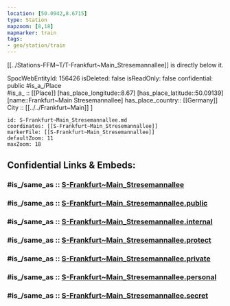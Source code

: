 ```yaml
---
location: [50.0942,8.6715] 
type: Station 
mapzoom: [8,18] 
mapmarker: train 
tags:
- geo/station/train
---
```


[[../Stations-FFM~T/T-Frankfurt~Main_Stresemannallee]] is directly below it. 

SpocWebEntityId: 156426
isDeleted: false
isReadOnly: false
confidential: public
#is_a_/Place  
#is_a_ :: [[Place]] 
[has_place_longitude::8.67] 
[has_place_latitude::50.09139] 
[name::Frankfurt~Main Stresemannallee] 
has_place_country:: [[Germany]]  
City :: [[../../Frankfurt~Main]] ] 


```leaflet
id: S-Frankfurt~Main_Stresemannallee.md
coordinates: [[S-Frankfurt~Main_Stresemannallee]] 
markerFile: [[S-Frankfurt~Main_Stresemannallee]] 
defaultZoom: 11 
maxZoom: 18
```


## Confidential Links & Embeds: 

### #is_/same_as :: [S-Frankfurt~Main_Stresemannallee](/_Standards/Earth/Continent/Europe/Europe~Central/Germany/Germany~West/Hessen/counties~Hessen/Frankfurt~Main/Stations-FFM~S/S-Frankfurt~Main_Stresemannallee.md) 

### #is_/same_as :: [S-Frankfurt~Main_Stresemannallee.public](/_public/Earth/Continent/Europe/Europe~Central/Germany/Germany~West/Hessen/counties~Hessen/Frankfurt~Main/Stations-FFM~S/S-Frankfurt~Main_Stresemannallee.public.md) 

### #is_/same_as :: [S-Frankfurt~Main_Stresemannallee.internal](/_internal/Earth/Continent/Europe/Europe~Central/Germany/Germany~West/Hessen/counties~Hessen/Frankfurt~Main/Stations-FFM~S/S-Frankfurt~Main_Stresemannallee.internal.md) 

### #is_/same_as :: [S-Frankfurt~Main_Stresemannallee.protect](/_protect/Earth/Continent/Europe/Europe~Central/Germany/Germany~West/Hessen/counties~Hessen/Frankfurt~Main/Stations-FFM~S/S-Frankfurt~Main_Stresemannallee.protect.md) 

### #is_/same_as :: [S-Frankfurt~Main_Stresemannallee.private](/_private/Earth/Continent/Europe/Europe~Central/Germany/Germany~West/Hessen/counties~Hessen/Frankfurt~Main/Stations-FFM~S/S-Frankfurt~Main_Stresemannallee.private.md) 

### #is_/same_as :: [S-Frankfurt~Main_Stresemannallee.personal](/_personal/Earth/Continent/Europe/Europe~Central/Germany/Germany~West/Hessen/counties~Hessen/Frankfurt~Main/Stations-FFM~S/S-Frankfurt~Main_Stresemannallee.personal.md) 

### #is_/same_as :: [S-Frankfurt~Main_Stresemannallee.secret](/_secret/Earth/Continent/Europe/Europe~Central/Germany/Germany~West/Hessen/counties~Hessen/Frankfurt~Main/Stations-FFM~S/S-Frankfurt~Main_Stresemannallee.secret.md)

